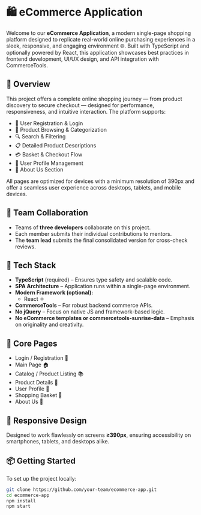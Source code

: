 # 🛍️ eCommerce Application

Welcome to our **eCommerce Application**, a modern single-page shopping platform designed to replicate real-world online purchasing experiences in a sleek, responsive, and engaging environment 🌐. Built with TypeScript and optionally powered by React, this application showcases best practices in frontend development, UI/UX design, and API integration with CommerceTools.

## 📌 Overview

This project offers a complete online shopping journey — from product discovery to secure checkout — designed for performance, responsiveness, and intuitive interaction. The platform supports:

- 👤 User Registration & Login  
- 🛒 Product Browsing & Categorization  
- 🔍 Search & Filtering  
- 📋 Detailed Product Descriptions  
- 💳 Basket & Checkout Flow  
- 👤 User Profile Management  
- 🙋 About Us Section  

All pages are optimized for devices with a minimum resolution of 390px and offer a seamless user experience across desktops, tablets, and mobile devices.

## 🚧 Team Collaboration

- Teams of **three developers** collaborate on this project.
- Each member submits their individual contributions to mentors.
- The **team lead** submits the final consolidated version for cross-check reviews.

## 🧰 Tech Stack

- **TypeScript** (required) – Ensures type safety and scalable code.
- **SPA Architecture** – Application runs within a single-page environment.
- **Modern Framework (optional):**
  - React ⚛️
- **CommerceTools** – For robust backend commerce APIs.
- **No jQuery** – Focus on native JS and framework-based logic.
- **No eCommerce templates or commercetools-sunrise-data** – Emphasis on originality and creativity.

## 📁 Core Pages

- Login / Registration 📝
- Main Page 🏠
- Catalog / Product Listing 📚
- Product Details 🔎
- User Profile 👤
- Shopping Basket 🛒
- About Us 🙋

## 📱 Responsive Design

Designed to work flawlessly on screens **≥390px**, ensuring accessibility on smartphones, tablets, and desktops alike.

## 📦 Getting Started

To set up the project locally:

```bash
git clone https://github.com/your-team/ecommerce-app.git
cd ecommerce-app
npm install
npm start